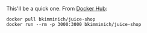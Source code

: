 This'll be a quick one. From <a href="https://hub.docker.com/r/bkimminich/juice-shop#setup">Docker Hub</a>:

```
docker pull bkimminich/juice-shop
docker run --rm -p 3000:3000 bkimminich/juice-shop
```
